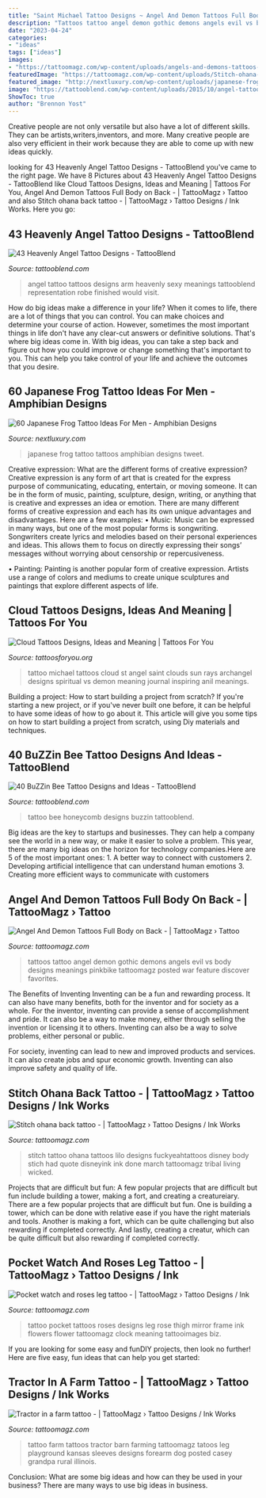 ```yaml
---
title: "Saint Michael Tattoo Designs ~ Angel And Demon Tattoos Full Body On Back -"
description: "Tattoos tattoo angel demon gothic demons angels evil vs body designs meanings pinkbike tattoomagz posted war feature discover favorites"
date: "2023-04-24"
categories:
- "ideas"
tags: ["ideas"]
images:
- "https://tattoomagz.com/wp-content/uploads/angels-and-demons-tattoos-angel-and-demon-tattoos-43234.jpg"
featuredImage: "https://tattoomagz.com/wp-content/uploads/Stitch-ohana-back-tattoo.jpg"
featured_image: "http://nextluxury.com/wp-content/uploads/japanese-frog-tattoos-for-gentlemen.jpg"
image: "https://tattooblend.com/wp-content/uploads/2015/10/angel-tattoo-arm.jpg"
ShowToc: true
author: "Brennon Yost"
---
```



Creative people are not only versatile but also have a lot of different skills. They can be artists,writers,inventors, and more. Many creative people are also very efficient in their work because they are able to come up with new ideas quickly.

	

		
looking for 43 Heavenly Angel Tattoo Designs - TattooBlend you've came to the right page. We have 8 Pictures about 43 Heavenly Angel Tattoo Designs - TattooBlend like Cloud Tattoos Designs, Ideas and Meaning | Tattoos For You, Angel And Demon Tattoos Full Body on Back - | TattooMagz › Tattoo and also Stitch ohana back tattoo - | TattooMagz › Tattoo Designs / Ink Works. Here you go:
		
    
## 43 Heavenly Angel Tattoo Designs - TattooBlend

<img loading=lazy src="https://tattooblend.com/wp-content/uploads/2015/10/angel-tattoo-arm.jpg" onerror="this.onerror=null;this.src='https://tse4.mm.bing.net/th?id=OIP.qMM9I2XFfC0znM9DGIht8QHaLG&amp;pid=15.1';" alt="43 Heavenly Angel Tattoo Designs - TattooBlend">

_Source: tattooblend.com_

>angel tattoo tattoos designs arm heavenly sexy meanings tattooblend representation robe finished would visit. 

	

How do big ideas make a difference in your life?
When it comes to life, there are a lot of things that you can control. You can make choices and determine your course of action. However, sometimes the most important things in life don't have any clear-cut answers or definitive solutions. That's where big ideas come in. With big ideas, you can take a step back and figure out how you could improve or change something that's important to you. This can help you take control of your life and achieve the outcomes that you desire.

    
## 60 Japanese Frog Tattoo Ideas For Men - Amphibian Designs

<img loading=lazy src="http://nextluxury.com/wp-content/uploads/japanese-frog-tattoos-for-gentlemen.jpg" onerror="this.onerror=null;this.src='https://tse4.mm.bing.net/th?id=OIP.8vgSVl02TQ-VVo5TeI5iVgAAAA&amp;pid=15.1';" alt="60 Japanese Frog Tattoo Ideas For Men - Amphibian Designs">

_Source: nextluxury.com_

>japanese frog tattoo tattoos amphibian designs tweet. 

	

Creative expression: What are the different forms of creative expression?
Creative expression is any form of art that is created for the express purpose of communicating, educating, entertain, or moving someone. It can be in the form of music, painting, sculpture, design, writing, or anything that is creative and expresses an idea or emotion. There are many different forms of creative expression and each has its own unique advantages and disadvantages. Here are a few examples: 
• Music: Music can be expressed in many ways, but one of the most popular forms is songwriting. Songwriters create lyrics and melodies based on their personal experiences and ideas. This allows them to focus on directly expressing their songs’ messages without worrying about censorship or repercusiveness. 

• Painting: Painting is another popular form of creative expression. Artists use a range of colors and mediums to create unique sculptures and paintings that explore different aspects of life.

    
## Cloud Tattoos Designs, Ideas And Meaning | Tattoos For You

<img loading=lazy src="http://www.tattoosforyou.org/wp-content/uploads/2013/10/Clouds-With-Sun-Rays-Tattoo.jpg" onerror="this.onerror=null;this.src='https://tse3.mm.bing.net/th?id=OIP.iCPqcbZ86okZGrideLguJQHaJ7&amp;pid=15.1';" alt="Cloud Tattoos Designs, Ideas and Meaning | Tattoos For You">

_Source: tattoosforyou.org_

>tattoo michael tattoos cloud st angel saint clouds sun rays archangel designs spiritual vs demon meaning journal inspiring anil meanings. 

	

Building a project: How to start building a project from scratch?
If you're starting a new project, or if you've never built one before, it can be helpful to have some ideas of how to go about it. This article will give you some tips on how to start building a project from scratch, using Diy materials and techniques.

    
## 40 BuZZin Bee Tattoo Designs And Ideas - TattooBlend

<img loading=lazy src="https://tattooblend.com/wp-content/uploads/2016/10/bee-tattoo.jpg" onerror="this.onerror=null;this.src='https://tse1.mm.bing.net/th?id=OIP.o7MCVCgwrR1gffYs8zCk8QHaHa&amp;pid=15.1';" alt="40 BuZZin Bee Tattoo Designs and Ideas - TattooBlend">

_Source: tattooblend.com_

>tattoo bee honeycomb designs buzzin tattooblend. 

	

Big ideas are the key to startups and businesses. They can help a company see the world in a new way, or make it easier to solve a problem. This year, there are many big ideas on the horizon for technology companies.Here are 5 of the most important ones: 1. A better way to connect with customers 2. Developing artificial intelligence that can understand human emotions 3. Creating more efficient ways to communicate with customers 
    
## Angel And Demon Tattoos Full Body On Back - | TattooMagz › Tattoo

<img loading=lazy src="https://tattoomagz.com/wp-content/uploads/angels-and-demons-tattoos-angel-and-demon-tattoos-43234.jpg" onerror="this.onerror=null;this.src='https://tse4.mm.bing.net/th?id=OIP.itMADVm0y2uIJWMW0cPSiAHaKV&amp;pid=15.1';" alt="Angel And Demon Tattoos Full Body on Back - | TattooMagz › Tattoo">

_Source: tattoomagz.com_

>tattoos tattoo angel demon gothic demons angels evil vs body designs meanings pinkbike tattoomagz posted war feature discover favorites. 

	

The Benefits of Inventing
Inventing can be a fun and rewarding process. It can also have many benefits, both for the inventor and for society as a whole.
For the inventor, inventing can provide a sense of accomplishment and pride. It can also be a way to make money, either through selling the invention or licensing it to others. Inventing can also be a way to solve problems, either personal or public.

For society, inventing can lead to new and improved products and services. It can also create jobs and spur economic growth. Inventing can also improve safety and quality of life.

    
## Stitch Ohana Back Tattoo - | TattooMagz › Tattoo Designs / Ink Works

<img loading=lazy src="https://tattoomagz.com/wp-content/uploads/Stitch-ohana-back-tattoo.jpg" onerror="this.onerror=null;this.src='https://tse3.mm.bing.net/th?id=OIP.X9ekoI3m443jiCp5pH2FjwHaJ4&amp;pid=15.1';" alt="Stitch ohana back tattoo - | TattooMagz › Tattoo Designs / Ink Works">

_Source: tattoomagz.com_

>stitch tattoo ohana tattoos lilo designs fuckyeahtattoos disney body stich had quote disneyink ink done march tattoomagz tribal living wicked. 

	

Projects that are difficult but fun: A few popular projects that are difficult but fun include building a tower, making a fort, and creating a creatureiary.
There are a few popular projects that are difficult but fun. One is building a tower, which can be done with relative ease if you have the right materials and tools. Another is making a fort, which can be quite challenging but also rewarding if completed correctly. And lastly, creating a creatur, which can be quite difficult but also rewarding if completed correctly.

    
## Pocket Watch And Roses Leg Tattoo - | TattooMagz › Tattoo Designs / Ink

<img loading=lazy src="https://tattoomagz.com/wp-content/uploads/Pocket-watch-and-roses-leg-tattoo.jpg" onerror="this.onerror=null;this.src='https://tse4.mm.bing.net/th?id=OIP.jsDEil_0dir6PPAOoz-IkgHaLH&amp;pid=15.1';" alt="Pocket watch and roses leg tattoo - | TattooMagz › Tattoo Designs / Ink">

_Source: tattoomagz.com_

>tattoo pocket tattoos roses designs leg rose thigh mirror frame ink flowers flower tattoomagz clock meaning tattooimages biz. 

	

If you are looking for some easy and funDIY projects, then look no further! Here are five easy, fun ideas that can help you get started: 

    
## Tractor In A Farm Tattoo - | TattooMagz › Tattoo Designs / Ink Works

<img loading=lazy src="https://tattoomagz.com/wp-content/uploads/Tattoos/tattoo/Tractor-in-a-farm-tattoo-672x900.jpg" onerror="this.onerror=null;this.src='https://tse2.mm.bing.net/th?id=OIP.WhVfaHHgY18BwirfPco2DgHaJ6&amp;pid=15.1';" alt="Tractor in a farm tattoo - | TattooMagz › Tattoo Designs / Ink Works">

_Source: tattoomagz.com_

>tattoo farm tattoos tractor barn farming tattoomagz tatoos leg playground kansas sleeves designs forearm dog posted casey grandpa rural illinois. 

	

Conclusion: What are some big ideas and how can they be used in your business?
There are many ways to use big ideas in business.

